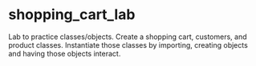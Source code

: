 # shopping_cart_lab
Lab to practice classes/objects. Create a shopping cart, customers, and product classes. 
Instantiate those classes by importing, creating objects and having those objects interact.